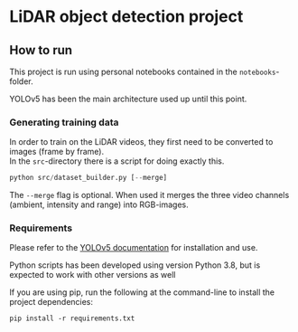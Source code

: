 # LiDAR object detection project

## How to run

This project is run using personal notebooks contained in the `notebooks`-folder.

YOLOv5 has been the main architecture used up until this point.

### Generating training data

In order to train on the LiDAR videos, they first need to be converted to images (frame by frame).  
In the `src`-directory there is a script for doing exactly this.

```python
python src/dataset_builder.py [--merge]
```

The `--merge` flag is optional. When used it merges the three video channels (ambient, intensity and range) into RGB-images.

### Requirements

Please refer to the [YOLOv5 documentation](https://github.com/ultralytics/yolov5) for installation and use.

Python scripts has been developed using version Python 3.8, but is expected to work with other versions as well

If you are using pip, run the following at the command-line to install the project dependencies:

```shell
pip install -r requirements.txt
```
